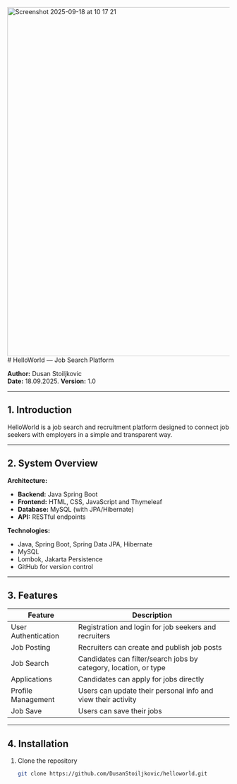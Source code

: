 <img width="1380" height="790" alt="Screenshot 2025-09-18 at 10 17 21" src="https://github.com/user-attachments/assets/e372d5df-2fa1-45ed-b963-e9a67e871bfe" /># HelloWorld — Job Search Platform

**Author:** Dusan Stoiljkovic  
**Date:** 18.09.2025. 
**Version:** 1.0  

---

## 1. Introduction

HelloWorld is a job search and recruitment platform designed to connect job seekers with employers in a simple and transparent way.  

---

## 2. System Overview

**Architecture:**  
- **Backend:** Java Spring Boot  
- **Frontend:** HTML, CSS, JavaScript and Thymeleaf  
- **Database:** MySQL (with JPA/Hibernate)  
- **API:** RESTful endpoints  

**Technologies:**  
- Java, Spring Boot, Spring Data JPA, Hibernate  
- MySQL  
- Lombok, Jakarta Persistence  
- GitHub for version control  

---

## 3. Features

| Feature | Description |
|---------|-------------|
| User Authentication | Registration and login for job seekers and recruiters |
| Job Posting | Recruiters can create and publish job posts |
| Job Search | Candidates can filter/search jobs by category, location, or type |
| Applications | Candidates can apply for jobs directly |
| Profile Management | Users can update their personal info and view their activity |
| Job Save | Users can save their jobs |

---

## 4. Installation

1. Clone the repository  
   ```bash
   git clone https://github.com/DusanStoiljkovic/helloworld.git
